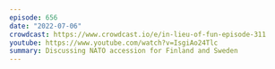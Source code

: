 ```yaml
---
episode: 656
date: "2022-07-06"
crowdcast: https://www.crowdcast.io/e/in-lieu-of-fun-episode-311
youtube: https://www.youtube.com/watch?v=IsgiAo24Tlc
summary: Discussing NATO accession for Finland and Sweden
---
```

